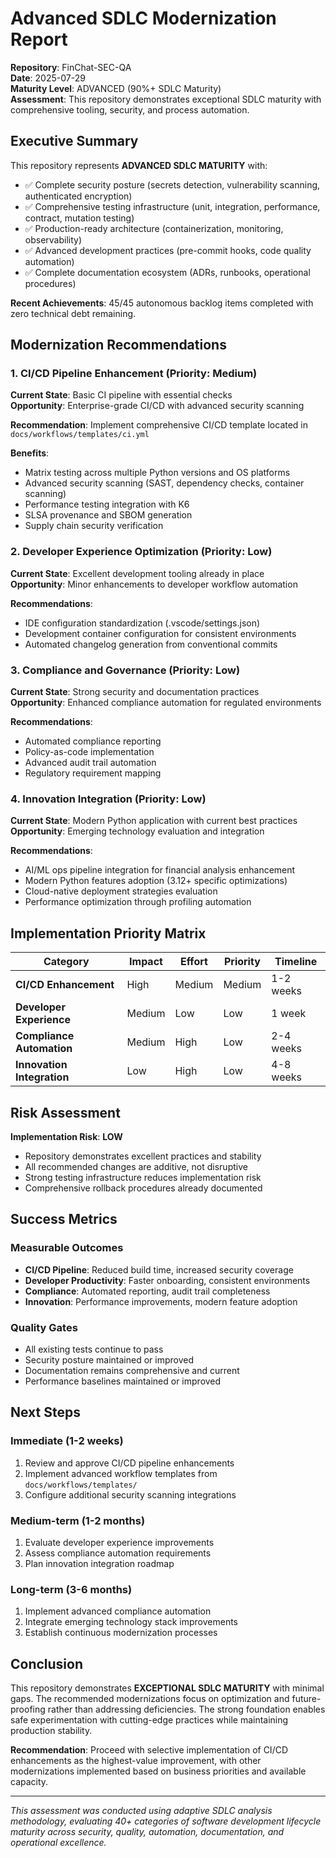 # Advanced SDLC Modernization Report

**Repository**: FinChat-SEC-QA  
**Date**: 2025-07-29  
**Maturity Level**: ADVANCED (90%+ SDLC Maturity)  
**Assessment**: This repository demonstrates exceptional SDLC maturity with comprehensive tooling, security, and process automation.

## Executive Summary

This repository represents **ADVANCED SDLC MATURITY** with:
- ✅ Complete security posture (secrets detection, vulnerability scanning, authenticated encryption)
- ✅ Comprehensive testing infrastructure (unit, integration, performance, contract, mutation testing)
- ✅ Production-ready architecture (containerization, monitoring, observability)
- ✅ Advanced development practices (pre-commit hooks, code quality automation)
- ✅ Complete documentation ecosystem (ADRs, runbooks, operational procedures)

**Recent Achievements**: 45/45 autonomous backlog items completed with zero technical debt remaining.

## Modernization Recommendations

### 1. CI/CD Pipeline Enhancement (Priority: Medium)

**Current State**: Basic CI pipeline with essential checks  
**Opportunity**: Enterprise-grade CI/CD with advanced security scanning

**Recommendation**: Implement comprehensive CI/CD template located in `docs/workflows/templates/ci.yml`

**Benefits**:
- Matrix testing across multiple Python versions and OS platforms
- Advanced security scanning (SAST, dependency checks, container scanning)
- Performance testing integration with K6
- SLSA provenance and SBOM generation
- Supply chain security verification

### 2. Developer Experience Optimization (Priority: Low)

**Current State**: Excellent development tooling already in place  
**Opportunity**: Minor enhancements to developer workflow automation

**Recommendations**:
- IDE configuration standardization (.vscode/settings.json)
- Development container configuration for consistent environments
- Automated changelog generation from conventional commits

### 3. Compliance and Governance (Priority: Low)

**Current State**: Strong security and documentation practices  
**Opportunity**: Enhanced compliance automation for regulated environments

**Recommendations**:
- Automated compliance reporting
- Policy-as-code implementation
- Advanced audit trail automation
- Regulatory requirement mapping

### 4. Innovation Integration (Priority: Low)

**Current State**: Modern Python application with current best practices  
**Opportunity**: Emerging technology evaluation and integration

**Recommendations**:
- AI/ML ops pipeline integration for financial analysis enhancement
- Modern Python features adoption (3.12+ specific optimizations)
- Cloud-native deployment strategies evaluation
- Performance optimization through profiling automation

## Implementation Priority Matrix

| Category | Impact | Effort | Priority | Timeline |
|----------|---------|---------|----------|----------|
| **CI/CD Enhancement** | High | Medium | Medium | 1-2 weeks |
| **Developer Experience** | Medium | Low | Low | 1 week |
| **Compliance Automation** | Medium | High | Low | 2-4 weeks |
| **Innovation Integration** | Low | High | Low | 4-8 weeks |

## Risk Assessment

**Implementation Risk**: **LOW**  
- Repository demonstrates excellent practices and stability
- All recommended changes are additive, not disruptive
- Strong testing infrastructure reduces implementation risk
- Comprehensive rollback procedures already documented

## Success Metrics

### Measurable Outcomes
- **CI/CD Pipeline**: Reduced build time, increased security coverage
- **Developer Productivity**: Faster onboarding, consistent environments
- **Compliance**: Automated reporting, audit trail completeness
- **Innovation**: Performance improvements, modern feature adoption

### Quality Gates
- All existing tests continue to pass
- Security posture maintained or improved
- Documentation remains comprehensive and current
- Performance baselines maintained or improved

## Next Steps

### Immediate (1-2 weeks)
1. Review and approve CI/CD pipeline enhancements
2. Implement advanced workflow templates from `docs/workflows/templates/`
3. Configure additional security scanning integrations

### Medium-term (1-2 months)
1. Evaluate developer experience improvements
2. Assess compliance automation requirements
3. Plan innovation integration roadmap

### Long-term (3-6 months)  
1. Implement advanced compliance automation
2. Integrate emerging technology stack improvements
3. Establish continuous modernization processes

## Conclusion

This repository demonstrates **EXCEPTIONAL SDLC MATURITY** with minimal gaps. The recommended modernizations focus on optimization and future-proofing rather than addressing deficiencies. The strong foundation enables safe experimentation with cutting-edge practices while maintaining production stability.

**Recommendation**: Proceed with selective implementation of CI/CD enhancements as the highest-value improvement, with other modernizations implemented based on business priorities and available capacity.

---

*This assessment was conducted using adaptive SDLC analysis methodology, evaluating 40+ categories of software development lifecycle maturity across security, quality, automation, documentation, and operational excellence.*
